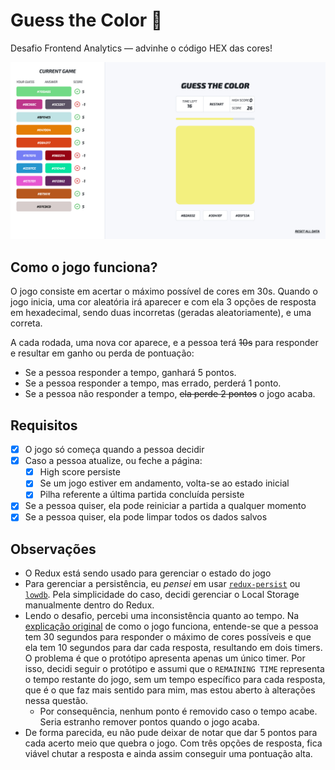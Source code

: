 # Guess the Color 🎨

Desafio Frontend Analytics — advinhe o código HEX das cores!

![](screenshot.jpg)

## Como o jogo funciona?

O jogo consiste em acertar o máximo possível de cores em 30s. Quando o jogo inicia, uma cor aleatória irá aparecer e com ela 3 opções de resposta em hexadecimal, sendo duas incorretas (geradas aleatoriamente), e uma correta.

A cada rodada, uma nova cor aparece, e a pessoa terá ~~10s~~ para responder e resultar em ganho ou perda de pontuação:

- Se a pessoa responder a tempo, ganhará 5 pontos.
- Se a pessoa responder a tempo, mas errado, perderá 1 ponto.
- Se a pessoa não responder a tempo, ~~ela perde 2 pontos~~ o jogo acaba.

## Requisitos

- [x] O jogo só começa quando a pessoa decidir
- [x] Caso a pessoa atualize, ou feche a página:
  - [x] High score persiste
  - [x] Se um jogo estiver em andamento, volta-se ao estado inicial
  - [x] Pilha referente a última partida concluída persiste
- [x] Se a pessoa quiser, ela pode reiniciar a partida a qualquer momento
- [x] Se a pessoa quiser, ela pode limpar todos os dados salvos

## Observações

- O Redux está sendo usado para gerenciar o estado do jogo
- Para gerenciar a persistência, eu _pensei_ em usar [`redux-persist`](https://npmjs.com/package/redux-persist) ou [`lowdb`](https://npmjs.com/package/lowdb). Pela simplicidade do caso, decidi gerenciar o Local Storage manualmente dentro do Redux.
- Lendo o desafio, percebi uma inconsistência quanto ao tempo. Na [explicação original](https://github.com/gustavoittner/AnalyticsDesafioFront#como-o-jogo-funciona) de como o jogo funciona, entende-se que a pessoa tem 30 segundos para responder o máximo de cores possíveis e que ela tem 10 segundos para dar cada resposta, resultando em dois timers. O problema é que o protótipo apresenta apenas um único timer. Por isso, decidi seguir o protótipo e assumi que o `REMAINING TIME` representa o tempo restante do jogo, sem um tempo específico para cada resposta, que é o que faz mais sentido para mim, mas estou aberto à alterações nessa questão.
  - Por consequência, nenhum ponto é removido caso o tempo acabe. Seria estranho remover pontos quando o jogo acaba.
- De forma parecida, eu não pude deixar de notar que dar 5 pontos para cada acerto meio que quebra o jogo. Com três opções de resposta, fica viável chutar a resposta e ainda assim conseguir uma pontuação alta.
